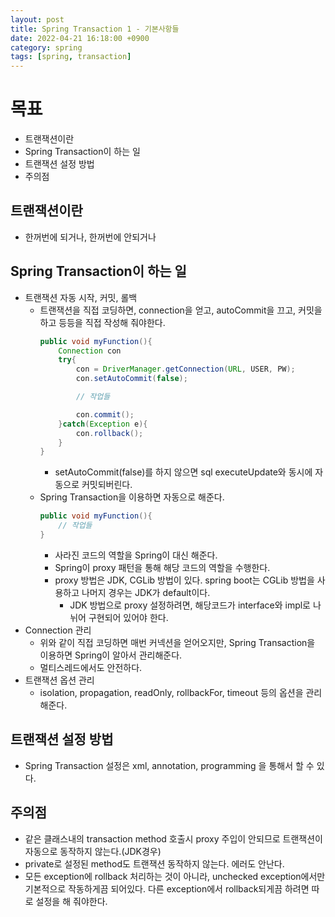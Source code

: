 ```yaml
---
layout: post
title: Spring Transaction 1 - 기본사항들
date: 2022-04-21 16:18:00 +0900
category: spring
tags: [spring, transaction]
---
```


# 목표
* 트랜잭션이란
* Spring Transaction이 하는 일
* 트랜잭션 설정 방법
* 주의점

## 트랜잭션이란
* 한꺼번에 되거나, 한꺼번에 안되거나

## Spring Transaction이 하는 일
* 트랜잭션 자동 시작, 커밋, 롤백
    * 트랜잭션을 직접 코딩하면, connection을 얻고, autoCommit을 끄고, 커밋을 하고 등등을 직접 작성해 줘야한다.
        ``` java
        public void myFunction(){
            Connection con
            try{
                con = DriverManager.getConnection(URL, USER, PW);
                con.setAutoCommit(false);

                // 작업들

                con.commit();
            }catch(Exception e){
                con.rollback();
            }
        }
        ```
        * setAutoCommit(false)를 하지 않으면 sql executeUpdate와 동시에 자동으로 커밋되버린다.
    * Spring Transaction을 이용하면 자동으로 해준다.
        ``` java
        public void myFunction(){
            // 작업들
        }
        ```
        * 사라진 코드의 역할을 Spring이 대신 해준다.
        * Spring이 proxy 패턴을 통해 해당 코드의 역할을 수행한다.
        * proxy 방법은 JDK, CGLib 방법이 있다. spring boot는 CGLib 방법을 사용하고 나머지 경우는 JDK가 default이다.<!--TODO:더살펴볼것-->
            * JDK 방법으로 proxy 설정하려면, 해당코드가 interface와 impl로 나뉘어 구현되어 있어야 한다.<!--TODO:더살펴볼것-->
* Connection 관리
    * 위와 같이 직접 코딩하면 매번 커넥션을 얻어오지만, Spring Transaction을 이용하면 Spring이 알아서 관리해준다.
    * 멀티스레드에서도 안전하다.<!--TODO:더살펴볼것-->
* 트랜잭션 옵션 관리
    * isolation, propagation, readOnly, rollbackFor, timeout 등의 옵션을 관리해준다.

## 트랜잭션 설정 방법
* Spring Transaction 설정은 xml, annotation, programming 을 통해서 할 수 있다.

## 주의점
* 같은 클래스내의 transaction method 호출시 proxy 주입이 안되므로 트랜잭션이 자동으로 동작하지 않는다.(JDK경우)
* private로 설정된 method도 트랜잭션 동작하지 않는다. 에러도 안난다.
* 모든 exception에 rollback 처리하는 것이 아니라, unchecked exception에서만 기본적으로 작동하게끔 되어있다. 다른 exception에서 rollback되게끔 하려면 
따로 설정을 해 줘야한다.